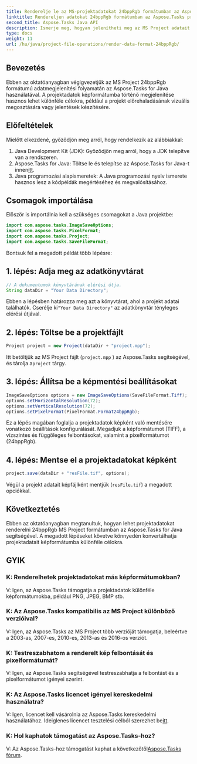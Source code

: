 ```yaml
---
title: Renderelje le az MS-projektadatokat 24bppRgb formátumban az Aspose.Tasks-ban
linktitle: Rendereljen adatokat 24bppRgb formátumban az Aspose.Tasks programban
second_title: Aspose.Tasks Java API
description: Ismerje meg, hogyan jelenítheti meg az MS Project adatait képként Java nyelven az Aspose.Tasks segítségével. Kövesse lépésről lépésre bemutató oktatóanyagunkat a zökkenőmentes integráció érdekében.
type: docs
weight: 11
url: /hu/java/project-file-operations/render-data-format-24bppRgb/
---
```

## Bevezetés
Ebben az oktatóanyagban végigvezetjük az MS Project 24bppRgb formátumú adatmegjelenítési folyamatán az Aspose.Tasks for Java használatával. A projektadatok képformátumba történő megjelenítése hasznos lehet különféle célokra, például a projekt előrehaladásának vizuális megosztására vagy jelentések készítésére.
## Előfeltételek
Mielőtt elkezdené, győződjön meg arról, hogy rendelkezik az alábbiakkal:
1. Java Development Kit (JDK): Győződjön meg arról, hogy a JDK telepítve van a rendszeren.
2.  Aspose.Tasks for Java: Töltse le és telepítse az Aspose.Tasks for Java-t innen[itt](https://releases.aspose.com/tasks/java/).
3. Java programozási alapismeretek: A Java programozási nyelv ismerete hasznos lesz a kódpéldák megértéséhez és megvalósításához.

## Csomagok importálása
Először is importálnia kell a szükséges csomagokat a Java projektbe:
```java
import com.aspose.tasks.ImageSaveOptions;
import com.aspose.tasks.PixelFormat;
import com.aspose.tasks.Project;
import com.aspose.tasks.SaveFileFormat;
```

Bontsuk fel a megadott példát több lépésre:
## 1. lépés: Adja meg az adatkönyvtárat
```java
// A dokumentumok könyvtárának elérési útja.
String dataDir = "Your Data Directory";
```
Ebben a lépésben határozza meg azt a könyvtárat, ahol a projekt adatai találhatók. Cserélje ki`"Your Data Directory"` az adatkönyvtár tényleges elérési útjával.
## 2. lépés: Töltse be a projektfájlt
```java
Project project = new Project(dataDir + "project.mpp");
```
Itt betöltjük az MS Project fájlt (`project.mpp` ) az Aspose.Tasks segítségével, és tárolja a`project` tárgy.
## 3. lépés: Állítsa be a képmentési beállításokat
```java
ImageSaveOptions options = new ImageSaveOptions(SaveFileFormat.Tiff);
options.setHorizontalResolution(72);
options.setVerticalResolution(72);
options.setPixelFormat(PixelFormat.Format24bppRgb);
```
Ez a lépés magában foglalja a projektadatok képként való mentésére vonatkozó beállítások konfigurálását. Megadjuk a képformátumot (TIFF), a vízszintes és függőleges felbontásokat, valamint a pixelformátumot (24bppRgb).
## 4. lépés: Mentse el a projektadatokat képként
```java
project.save(dataDir + "resFile.tif", options);
```
Végül a projekt adatait képfájlként mentjük (`resFile.tif`) a megadott opciókkal.

## Következtetés
Ebben az oktatóanyagban megtanultuk, hogyan lehet projektadatokat renderelni 24bppRgb MS Project formátumban az Aspose.Tasks for Java segítségével. A megadott lépéseket követve könnyedén konvertálhatja projektadatait képformátumba különféle célokra.
## GYIK
### K: Renderelhetek projektadatokat más képformátumokban?
V: Igen, az Aspose.Tasks támogatja a projektadatok különféle képformátumokba, például PNG, JPEG, BMP stb.
### K: Az Aspose.Tasks kompatibilis az MS Project különböző verzióival?
V: Igen, az Aspose.Tasks az MS Project több verzióját támogatja, beleértve a 2003-as, 2007-es, 2010-es, 2013-as és 2016-os verziót.
### K: Testreszabhatom a renderelt kép felbontását és pixelformátumát?
V: Igen, az Aspose.Tasks segítségével testreszabhatja a felbontást és a pixelformátumot igényei szerint.
### K: Az Aspose.Tasks licencet igényel kereskedelmi használatra?
 V: Igen, licencet kell vásárolnia az Aspose.Tasks kereskedelmi használatához. Ideiglenes licencet tesztelési célból szerezhet be[itt](https://purchase.aspose.com/temporary-license/).
### K: Hol kaphatok támogatást az Aspose.Tasks-hoz?
 V: Az Aspose.Tasks-hoz támogatást kaphat a következőtől[Aspose.Tasks fórum](https://forum.aspose.com/c/tasks/15).